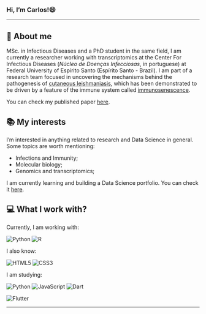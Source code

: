 ### Hi, I’m Carlos!😄

---

## 📝 About me


MSc. in Infectious Diseases and a PhD student in the same field, I am currently a researcher working with transcriptomics at the Center For Infectious Diseases (<i>Núcleo de Doenças Infecciosas</i>, in portuguese) at Federal University of Espírito Santo (Espírito Santo - Brazil). I am part of a research team focused in uncovering the mechanisms behind the pathogenesis of [cutaneous leishmaniasis](https://www.who.int/news-room/fact-sheets/detail/leishmaniasis), which has been demonstrated to be driven by a feature of the immune system called [immunosenescence](https://www.ncbi.nlm.nih.gov/pmc/articles/PMC2265901/#:~:text=Immunosenescence%2C%20defined%20as%20the%20changes,to%20increase%20healthy%20life%20expectancy).

You can check my published paper [here](https://onlinelibrary.wiley.com/doi/abs/10.1111/imm.13410).

## 📚 My interests

I’m interested in anything related to research and Data Science in general. Some topics are worth mentioning:

* Infections and Immunity;
* Molecular biology; 
* Genomics and transcriptomics;

I am currently learning and building a Data Science portfolio. You can check it [here](https://github.com/cfantecelle/data_science_portfolio).

## 💻 What I work with?

Currently, I am working with: <br>

![Python](https://img.shields.io/badge/python-3670A0?style=flat&logo=python&logoColor=ffdd54)
![R](https://img.shields.io/badge/r-%23276DC3.svg?style=flat&logo=r&logoColor=white)

I also know: <br>

![HTML5](https://img.shields.io/badge/html5-%23E34F26.svg?style=flat&logo=html5&logoColor=white)
![CSS3](https://img.shields.io/badge/css3-%231572B6.svg?style=flat&logo=css3&logoColor=white)

I am studying: <br>

![Python](https://img.shields.io/badge/python-3670A0?style=flat&logo=python&logoColor=ffdd54)
![JavaScript](https://img.shields.io/badge/javascript-%23323330.svg?style=flat&logo=javascript&logoColor=%23F7DF1E)
![Dart](https://img.shields.io/badge/dart-%230175C2.svg?style=flat&logo=dart&logoColor=white)
<br>

![Flutter](https://img.shields.io/badge/Flutter-%2302569B.svg?style=flat&logo=Flutter&logoColor=white)

<hr>

<!---
<p align="center"> 
	<img align="center" alt="Carlos' most used languages" src="https://github-readme-stats.vercel.app/api/top-langs/?username=cfantecelle&count_private=false&theme=aura&border=false&layout=compact&langs_count=10"/>
</p> 
--->
<!---
cfantecelle/cfantecelle is a ✨ special ✨ repository because its `README.md` (this file) appears on your GitHub profile.
You can click the Preview link to take a look at your changes.
--->
